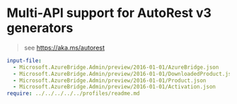 # Multi-API support for AutoRest v3 generators

> see https://aka.ms/autorest

``` yaml $(enable-multi-api)
input-file:
  - Microsoft.AzureBridge.Admin/preview/2016-01-01/AzureBridge.json
  - Microsoft.AzureBridge.Admin/preview/2016-01-01/DownloadedProduct.json
  - Microsoft.AzureBridge.Admin/preview/2016-01-01/Product.json
  - Microsoft.AzureBridge.Admin/preview/2016-01-01/Activation.json
require: ../../../../../profiles/readme.md
```
